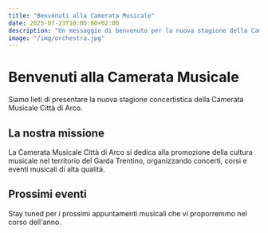 ```yaml
---
title: "Benvenuti alla Camerata Musicale"
date: 2025-07-23T10:00:00+02:00
description: "Un messaggio di benvenuto per la nuova stagione della Camerata Musicale Città di Arco"
image: "/img/orchestra.jpg"
---
```


# Benvenuti alla Camerata Musicale

Siamo lieti di presentare la nuova stagione concertistica della Camerata Musicale Città di Arco.

## La nostra missione

La Camerata Musicale Città di Arco si dedica alla promozione della cultura musicale nel territorio del Garda Trentino, organizzando concerti, corsi e eventi musicali di alta qualità.

## Prossimi eventi

Stay tuned per i prossimi appuntamenti musicali che vi proporremmo nel corso dell'anno.

